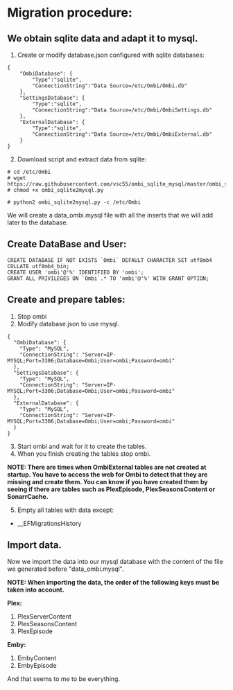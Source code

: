# Migration procedure:

## We obtain sqlite data and adapt it to mysql.

1. Create or modify database.json configured with sqlite databases:
```
{
    "OmbiDatabase": {
        "Type":"sqlite",
        "ConnectionString":"Data Source=/etc/Ombi/Ombi.db"
    },
    "SettingsDatabase": {
        "Type":"sqlite",
        "ConnectionString":"Data Source=/etc/Ombi/OmbiSettings.db"
    },
    "ExternalDatabase": {
        "Type":"sqlite",
        "ConnectionString":"Data Source=/etc/Ombi/OmbiExternal.db"
    }
}
```
2. Download script and extract data from sqlite:

```
# cd /etc/Ombi
# wget https://raw.githubusercontent.com/vsc55/ombi_sqlite_mysql/master/ombi_sqlite2mysql.py
# chmod +x ombi_sqlite2mysql.py

# python2 ombi_sqlite2mysql.py -c /etc/Ombi
```
We will create a data_ombi.mysql file with all the inserts that we will add later to the database.


## Create DataBase and User:
```
CREATE DATABASE IF NOT EXISTS `Ombi` DEFAULT CHARACTER SET utf8mb4 COLLATE utf8mb4_bin;
CREATE USER 'ombi'@'%' IDENTIFIED BY 'ombi';
GRANT ALL PRIVILEGES ON `Ombi`.* TO 'ombi'@'%' WITH GRANT OPTION;
```

## Create and prepare tables:
1. Stop ombi
2. Modify database.json to use mysql.
```
{
  "OmbiDatabase": {
    "Type": "MySQL",
    "ConnectionString": "Server=IP-MYSQL;Port=3306;Database=Ombi;User=ombi;Password=ombi"
  },
  "SettingsDatabase": {
    "Type": "MySQL",
    "ConnectionString": "Server=IP-MYSQL;Port=3306;Database=Ombi;User=ombi;Password=ombi"
  },
  "ExternalDatabase": {
    "Type": "MySQL",
    "ConnectionString": "Server=IP-MYSQL;Port=3306;Database=Ombi;User=ombi;Password=ombi"
  }
}
```
3. Start ombi and wait for it to create the tables.
4. When you finish creating the tables stop ombi.

  **NOTE:
  There are times when OmbiExternal tables are not created at startup.
  You have to access the web for Ombi to detect that they are missing and create them.
  You can know if you have created them by seeing if there are tables such as PlexEpisode, PlexSeasonsContent or SonarrCache.**
  
5. Empty all tables with data except:
- __EFMigrationsHistory

## Import data.

Now we import the data into our mysql database with the content of the file we generated before "data_ombi.mysql".

**NOTE: When importing the data, the order of the following keys must be taken into account.**

**Plex:**
1. PlexServerContent
2. PlexSeasonsContent
3. PlexEpisode

**Emby:**
1. EmbyContent
2. EmbyEpisode


And that seems to me to be everything.
